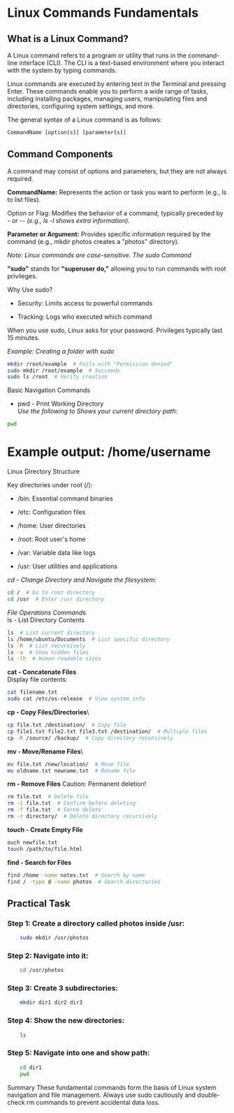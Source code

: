 # Linux Commands Fundamentals

## What is a Linux Command?
<p>A Linux command refers to a program or utility that runs in the command-line interface (CLI). The CLI is a text-based environment where you interact with the system by typing commands.

Linux commands are executed by entering text in the Terminal and pressing Enter. These commands enable you to perform a wide range of tasks, including installing packages, managing users, manipulating files and directories, configuring system settings, and more.</p>

The general syntax of a Linux command is as follows:

```bash
CommandName [option(s)] [parameter(s)]
```
## Command Components

A command may consist of options and parameters, but they are not always required.

**CommandName:** Represents the action or task you want to perform (e.g., ls to list files).

Option or Flag: Modifies the behavior of a command, typically preceded by *- or -- (e.g., ls -l shows extra information).*

**Parameter or Argument:** Provides specific information required by the command (e.g., mkdir photos creates a "photos" directory).

*Note: Linux commands are case-sensitive.
The sudo Command*

**"sudo"** stands for **"superuser do,"** allowing you to run commands with root privileges.

Why Use sudo?

- Security: Limits access to powerful commands

- Tracking: Logs who executed which command

When you use sudo, Linux asks for your password. Privileges typically last 15 minutes.

*Example: Creating a folder with sudo*
``` bash
mkdir /root/example  # Fails with "Permission denied"
sudo mkdir /root/example  # Succeeds
sudo ls /root  # Verify creation
```
Basic Navigation Commands
- pwd - Print Working Directory\
*Use the following to Shows your current directory path:*
``` bash
pwd
```
# Example output: /home/username

Linux Directory Structure

Key directories under root (/):

- /bin: Essential command binaries

- /etc: Configuration files

- /home: User directories

- /root: Root user's home

- /var: Variable data like logs

- /usr: User utilities and applications

*cd - Change Directory and Navigate the filesystem:*
``` bash
cd /  # Go to root directory
cd /usr  # Enter /usr directory
```
*File Operations Commands*\
ls - List Directory Contents
``` bash
ls  # List current directory
ls /home/ubuntu/Documents  # List specific directory
ls -R  # List recursively
ls -a  # Show hidden files
ls -lh  # Human-readable sizes
```
**cat - Concatenate Files**\
Display file contents:
``` bash
cat filename.txt
sudo cat /etc/os-release  # View system info
```
**cp - Copy Files/Directories**\
``` bash
cp file.txt /destination/  # Copy file
cp file1.txt file2.txt file3.txt /destination/  # Multiple files
cp -R /source/ /backup/  # Copy directory recursively
```
**mv - Move/Rename Files**\
``` bash
mv file.txt /new/location/  # Move file
mv oldname.txt newname.txt  # Rename file
```
**rm - Remove Files**
Caution: Permanent deletion!
``` bash
rm file.txt  # Delete file
rm -i file.txt  # Confirm before deleting
rm -f file.txt  # Force delete
rm -r directory/  # Delete directory recursively
```
**touch - Create Empty File**
``` bash
ouch newfile.txt
touch /path/to/file.html
```
**find - Search for Files**
``` bash
find /home -name notes.txt  # Search by name
find / -type d -name photos  # Search directories
```
## Practical Task

### Step 1: Create a directory called photos inside /usr:
``` bash
    sudo mkdir /usr/photos
```
### Step 2: Navigate into it:
``` bash
    cd /usr/photos
```
### Step 3: Create 3 subdirectories:
``` bash
    mkdir dir1 dir2 dir3
```
### Step 4: Show the new directories:
``` bash
    ls
```
### Step 5: Navigate into one and show path:
``` bash
    cd dir1
    pwd
```
Summary
These fundamental commands form the basis of Linux system navigation and file management. Always use sudo cautiously and double-check rm commands to prevent accidental data loss.